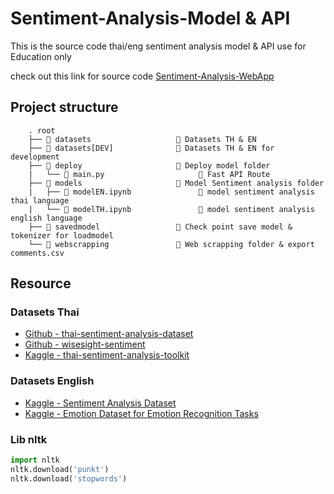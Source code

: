 # Sentiment-Analysis-Model & API
This is the source code thai/eng sentiment analysis model & API use for Education only

check out this link for source code [Sentiment-Analysis-WebApp ](https://github.com/Notties/Sentiment-Analysis-WebApp)

## Project structure
```text
    . root
    ├── 📂 datasets                   🔸 Datasets TH & EN
    ├── 📂 datasets[DEV]              🔸 Datasets TH & EN for development
    ├── 📂 deploy                     🔸 Deploy model folder
    |   └── 📄 main.py                     🔹 Fast API Route
    ├── 📂 models                     🔸 Model Sentiment analysis folder
    |   ├── 📄 modelEN.ipynb               🔹 model sentiment analysis thai language
    |   └── 📄 modelTH.ipynb               🔹 model sentiment analysis english language
    ├── 📂 savedmodel                 🔸 Check point save model & tokenizer for loadmodel
    └── 📂 webscrapping               🔸 Web scrapping folder & export comments.csv
```

## Resource
### Datasets Thai
- [Github - thai-sentiment-analysis-dataset](https://github.com/PyThaiNLP/thai-sentiment-analysis-dataset)
- [Github - wisesight-sentiment](https://github.com/PyThaiNLP/wisesight-sentiment/)
- [Kaggle - thai-sentiment-analysis-toolkit](https://www.kaggle.com/datasets/rtatman/thai-sentiment-analysis-toolkit)

### Datasets English
- [Kaggle - Sentiment Analysis Dataset](https://www.kaggle.com/datasets/abhi8923shriv/sentiment-analysis-dataset)
- [Kaggle - Emotion Dataset for Emotion Recognition Tasks](https://www.kaggle.com/datasets/parulpandey/emotion-dataset)

### Lib nltk
```py
import nltk
nltk.download('punkt')
nltk.download('stopwords')
```